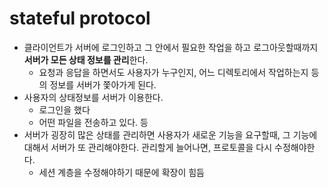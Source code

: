 # stateful protocol

- 클라이언트가 서버에 로그인하고 그 안에서 필요한 작업을 하고 로그아웃할때까지 **서버가 모든 상태 정보를 관리**한다.
	- 요청과 응답을 하면서도 사용자가 누구인지, 어느 디렉토리에서 작업하는지 등의 정보를 서버가 쫓아가게 된다.
- 사용자의 상태정보를 서버가 이용한다.
	- 로그인을 했다
	- 어떤 파일을 전송하고 있다. 등
- 서버가 굉장히 많은 상태를 관리하면 사용자가 새로운 기능을 요구할때, 그 기능에 대해서 서버가 또 관리해야한다. 관리할게 늘어나면, 프로토콜을 다시 수정해야한다.
	- 세션 계층을 수정해야하기 때문에 확장이 힘듬